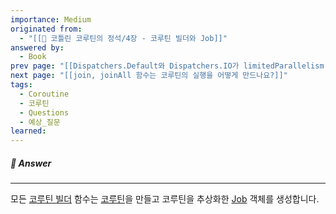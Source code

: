 ```yaml
---
importance: Medium
originated from:
  - "[[📘 코틀린 코루틴의 정석/4장 - 코루틴 빌더와 Job]]"
answered by:
  - Book
prev page: "[[Dispatchers.Default와 Dispatchers.IO가 limitedParallelism 함수를 사용함에 있어서 어떤 차이가 있는지 설명해주세요.]]"
next page: "[[join, joinAll 함수는 코루틴의 실행을 어떻게 만드나요?]]"
tags:
  - Coroutine
  - 코루틴
  - Questions
  - 예상_질문
learned:
---
```

##### 💬 Answer
---
모든 [코루틴 빌더](코루틴%20빌더.md) 함수는 [코루틴](코루틴.md)을 만들고 코루틴을 추상화한 [Job](Job.md) 객체를 생성합니다.
